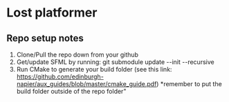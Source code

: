 # Lost platformer

## Repo setup notes
1. Clone/Pull the repo down from your github
2. Get/update SFML by running: git submodule update --init --recursive
3. Run CMake to generate your build folder (see this link: https://github.com/edinburgh-napier/aux_guides/blob/master/cmake_guide.pdf)
    *remember to put the build folder outside of the repo folder"
    
